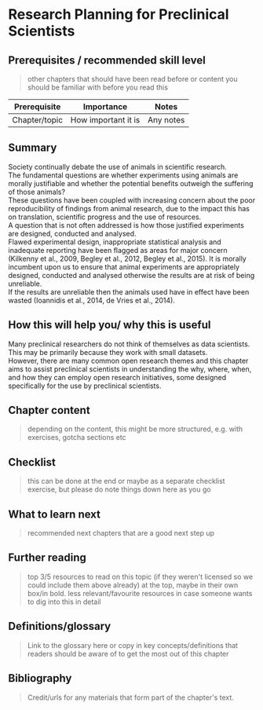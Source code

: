 # Research Planning for Preclinical Scientists

## Prerequisites / recommended skill level
> other chapters that should have been read before or content you should be familiar with before you read this

| Prerequisite | Importance | Notes |
| -------------|----------|------|
| Chapter/topic | How important it is | Any notes |

## Summary
Society continually debate the use of animals in scientific research.  
The fundamental questions are whether experiments using animals are morally justifiable and whether the potential benefits outweigh the suffering of those animals?  
These questions have been coupled with increasing concern about the poor reproducibility of findings from animal research, due to the impact this has on translation, scientific progress and the use of resources.  
A question that is not often addressed is how those justified experiments are designed, conducted and analysed.  
Flawed experimental design, inappropriate statistical analysis and inadequate reporting have been flagged as areas for major concern (Kilkenny et al., 2009, Begley et al., 2012, Begley et al., 2015).
It is morally incumbent upon us to ensure that animal experiments are appropriately designed, conducted and analysed otherwise the results are at risk of being unreliable.  
If the results are unreliable then the animals used have in effect have been wasted (Ioannidis et al., 2014, de Vries et al., 2014).  

## How this will help you/ why this is useful
Many preclinical researchers do not think of themselves as data scientists.  
This may be primarily because they work with small datasets.  
However, there are many common open research themes and this chapter aims to assist preclinical scientists in understanding the why, where, when, and how they can employ open research initiatives, some designed specifically for the use by preclinical scientists.
>

## Chapter content
> depending on the content, this might be more structured, e.g. with exercises, gotcha sections etc

## Checklist
> this can be done at the end or maybe as a separate checklist exercise, but please do note things down here as you go

## What to learn next
> recommended next chapters that are a good next step up

## Further reading
> top 3/5 resources to read on this topic (if they weren't licensed so we could include them above already) at the top, maybe in their own box/in bold.
> less relevant/favourite resources in case someone wants to dig into this in detail

## Definitions/glossary
> Link to the glossary here or copy in key concepts/definitions that readers should be aware of to get the most out of this chapter

## Bibliography
> Credit/urls for any materials that form part of the chapter's text.
